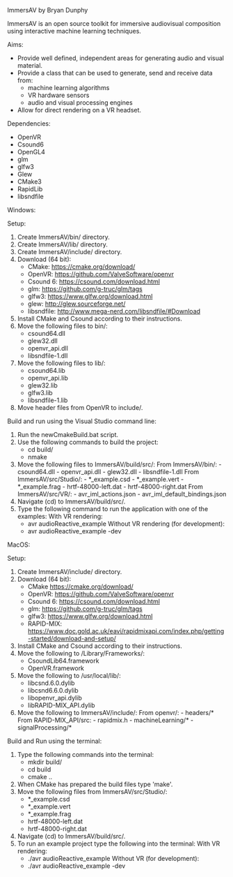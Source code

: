 ImmersAV by Bryan Dunphy

ImmersAV is an open source toolkit for immersive audiovisual composition using interactive machine learning techniques.

Aims:
- Provide well defined, independent areas for generating audio and visual material.
- Provide a class that can be used to generate, send and receive data from: 
    - machine learning algorithms
    - VR hardware sensors
    - audio and visual processing engines
- Allow for direct rendering on a VR headset.

Dependencies:
- OpenVR
- Csound6
- OpenGL4
- glm
- glfw3
- Glew
- CMake3
- RapidLib
- libsndfile

Windows:

Setup:

1. Create ImmersAV/bin/ directory.
2. Create ImmersAV/lib/ directory.
3. Create ImmersAV/include/ directory.
3. Download (64 bit):
    - CMake:        https://cmake.org/download/
    - OpenVR:       https://github.com/ValveSoftware/openvr
    - Csound 6:     https://csound.com/download.html
    - glm:          https://github.com/g-truc/glm/tags
    - glfw3:        https://www.glfw.org/download.html
    - glew:         http://glew.sourceforge.net/
    - libsndfile:   http://www.mega-nerd.com/libsndfile/#Download
4. Install CMake and Csound according to their instructions.
5. Move the following files to bin/:
    - csound64.dll
    - glew32.dll
    - openvr_api.dll
    - libsndfile-1.dll
6. Move the following files to lib/:
    - csound64.lib
    - openvr_api.lib
    - glew32.lib
    - glfw3.lib
    - libsndfile-1.lib
7. Move header files from OpenVR to include/.

Build and run using the Visual Studio command line:

1. Run the newCmakeBuild.bat script.
2. Use the following commands to build the project:
    - cd build/
    - nmake
3. Move the following files to ImmersAV/build/src/:
    From ImmersAV/bin/:
        - csound64.dll
        - openvr_api.dll
        - glew32.dll
        - libsndfile-1.dll
    From ImmersAV/src/Studio/:
        - *_example.csd
        - *_example.vert
        - *_example.frag
        - hrtf-48000-left.dat
        - hrtf-48000-right.dat
    From ImmersAV/src/VR/:
        - avr_iml_actions.json
        - avr_iml_default_bindings.json
4. Navigate (cd) to ImmersAV/build/src/.
5. Type the following command to run the application with one of the examples:
    With VR rendering:
    - avr audioReactive_example
    Without VR rendering (for development):
    - avr audioReactive_example -dev

MacOS:

Setup:

1. Create ImmersAV/include/ directory.
2. Download (64 bit):
    - CMake         https://cmake.org/download/
    - OpenVR:       https://github.com/ValveSoftware/openvr
    - Csound 6:     https://csound.com/download.html
    - glm:          https://github.com/g-truc/glm/tags
    - glfw3:        https://www.glfw.org/download.html
    - RAPID-MIX:    https://www.doc.gold.ac.uk/eavi/rapidmixapi.com/index.php/getting-started/download-and-setup/
3. Install CMake and Csound according to their instructions.
4. Move the following to /Library/Frameworks/:
    - CsoundLib64.framework 
    - OpenVR.framework
5. Move the following to /usr/local/lib/:
    - libcsnd.6.0.dylib
    - libcsnd6.6.0.dylib
    - libopenvr_api.dylib
    - libRAPID-MIX_API.dylib
6. Move the following to ImmersAV/include/:
    From openvr/:
        - headers/*
    From RAPID-MIX_API/src:
        - rapidmix.h
        - machineLearning/*
        - signalProcessing/*
        
Build and Run using the terminal:

1. Type the following commands into the terminal:
    - mkdir build/
    - cd build
    - cmake ..
2. When CMake has prepared the build files type 'make'.
3. Move the following files from ImmersAV/src/Studio/:
    - *_example.csd
    - *_example.vert
    - *_example.frag
    - hrtf-48000-left.dat
    - hrtf-48000-right.dat
4. Navigate (cd) to ImmersAV/build/src/.
5. To run an example project type the following into the terminal:
    With VR rendering:
    - ./avr audioReactive_example
    Without VR (for development):
    - ./avr audioReactive_example -dev
    

  

